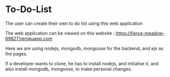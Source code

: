 # To-Do-List
The user can create their own to do list using this web application
 
The web application can be viewed on this website : https://fierce-meadow-69827.herokuapp.com

Here we are using nodejs, mongodb, mongoose for the backend, and ejs as the pages.

If a developer wants to clone, he has to install nodejs, and initialise it, and also install mongodb, mongoose, to make personal changes.
